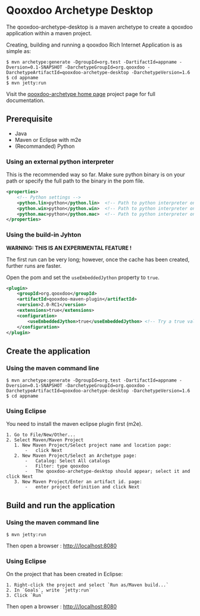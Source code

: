 [qooxdoo-archetype home page]: http://qxmaven.charless.org/archetype

# Qooxdoo Archetype Desktop

The qooxdoo-archetype-desktop is a maven archetype to create a qooxdoo application within a maven project.

Creating, building and running a qooxdoo Rich Internet Application is as simple as:
```shell
$ mvn archetype:generate -DgroupId=org.test -DartifactId=appname -Dversion=0.1-SNAPSHOT -DarchetypeGroupId=org.qooxdoo -DarchetypeArtifactId=qooxdoo-archetype-desktop -DarchetypeVersion=1.6
$ cd appname
$ mvn jetty:run
```

Visit the [qooxdoo-archetype home page] project page for full documentation.

## Prerequisite

* Java
* Maven or Eclipse with m2e
* (Recommanded) Python

### Using an external python interpreter
This is the recommended way so far. 
Make sure python binary is on your path or specify the full path to the binary in the pom file.

```xml
<properties>
	<!-- Python settings -->
	<python.lin>python</python.lin>  <!-- Path to python interpreter on linux -->
	<python.win>python</python.win>  <!-- Path to python interpreter on windows -->
	<python.mac>python</python.mac>  <!-- Path to python interpreter on mac -->	
</properties>	
```

### Using the build-in Jyhton
**WARNING: THIS IS AN EXPERIMENTAL FEATURE !**

The first run can be very long; however, once the cache has been created, further runs are faster. 

Open the pom and set the `useEmbeddedJython` property to `true`.

```xml
<plugin>
	<groupId>org.qooxdoo</groupId>
	<artifactId>qooxdoo-maven-plugin</artifactId>
	<version>2.0-RC1</version>
	<extensions>true</extensions>
	<configuration>
		<useEmbeddedJython>true</useEmbeddedJython> <!-- Try a true value to enable the (EXPERIMENTAL) embedded Jython -->
	</configuration>
</plugin>
```

## Create the application

### Using the maven command line

```shell
$ mvn archetype:generate -DgroupId=org.test -DartifactId=appname -Dversion=0.1-SNAPSHOT -DarchetypeGroupId=org.qooxdoo -DarchetypeArtifactId=qooxdoo-archetype-desktop -DarchetypeVersion=1.6
$ cd appname
```

### Using Eclipse

You need to install the maven eclipse plugin first (m2e).

    1. Go to File/New/Other...
    2. Select Maven/Maven Project
       1. New Maven Project/Select project name and location page: 
           -   click Next
       2. New Maven Project/Select an Archetype page:
           -   Catalog: Select All catalogs
           -   Filter: type qooxdoo
           -   The qooxdoo-archetype-desktop should appear; select it and click Next
       3. New Maven Project/Enter an artifact id. page:
           -   enter project definition and click Next

## Build and run the application

### Using the maven command line

```shell
$ mvn jetty:run
```

Then open a browser : <http:///localhost:8080>

### Using Eclipse
           
On the project that has been created in Eclipse:

    1. Right-click the project and select `Run as/Maven build...`
    2. In `Goals`, write `jetty:run`
    3. Click `Run`

Then open a browser : <http:///localhost:8080>



